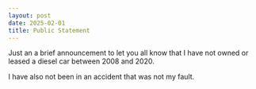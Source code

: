 ```yaml
---
layout: post
date: 2025-02-01
title: Public Statement
---
```


Just an a brief announcement to let you all know that I have not owned or leased a diesel car between 2008 and 2020.

I have also not been in an accident that was not my fault.
